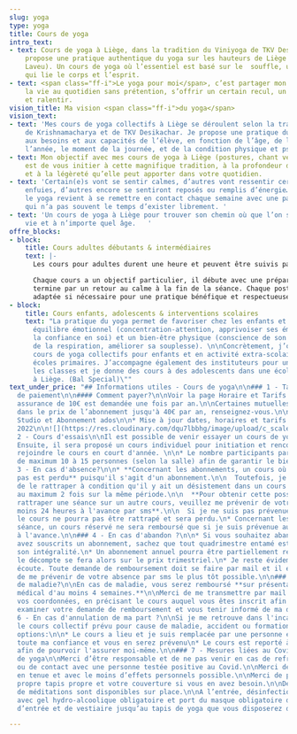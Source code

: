 ```yaml
---
slug: yoga
type: yoga
title: Cours de yoga
intro_text:
- text: Cours de yoga à Liège, dans la tradition du Viniyoga de TKV Desikachar. Je
    propose une pratique authentique du yoga sur les hauteurs de Liège (Cointe et
    Laveu). Un cours de yoga où l’essentiel est basé sur le  souffle, une respiration
    qui lie le corps et l’esprit.
- text: <span class="ff-i">Le yoga pour moi</span>, c’est partager mon regard sur
    la vie au quotidien sans prétention, s’offrir un certain recul, un peu de hauteur
    et ralentir.
vision_title: Ma vision <span class="ff-i">du yoga</span>
vision_text:
- text: 'Mes cours de yoga collectifs à Liège se déroulent selon la tradition de l’enseignement
    de Krishnamacharya et de TKV Desikachar. Je propose une pratique du yoga qui s’adapte
    aux besoins et aux capacités de l’élève, en fonction de l’âge, de la période de
    l’année, le moment de la journée, et de la condition physique et psychique. '
- text: Mon objectif avec mes cours de yoga à Liège (postures, chant védique et méditation)
    est de vous initier à cette magnifique tradition, à la profondeur de son apport
    et à la légèreté qu’elle peut apporter dans votre quotidien.
- text: 'Certain(e)s vont se sentir calmes, d’autres vont ressentir certaines émotions
    enfuies, d’autres encore se sentiront reposés ou remplis d’énergie… Pratiquer
    le yoga revient à se remettre en contact chaque semaine avec une partie de soi
    qui n’a pas souvent le temps d’exister librement. '
- text: 'Un cours de yoga à Liège pour trouver son chemin où que l’on soit dans la
    vie et à n’importe quel âge.   '
offre_blocks:
- block:
    title: Cours adultes débutants & intermédiaires
    text: |-
      Les cours pour adultes durent une heure et peuvent être suivis par toutes et tous. La pratique des postures, méditer et le chant védique permettent petit à petit un contact différent avec votre corps, votre esprit et votre respiration.

      Chaque cours a un objectif particulier, il débute avec une préparation et
      termine par un retour au calme à la fin de la séance. Chaque posture peut être
      adaptée si nécessaire pour une pratique bénéfique et respectueuse.
- block:
    title: Cours enfants, adolescents & interventions scolaires
    text: "La pratique du yoga permet de favoriser chez les enfants et adolescents\nleur
      équilibre émotionnel (concentration-attention, apprivoiser ses émotions,\naugmenter
      la confiance en soi) et un bien-être physique (conscience de son corps,\nimportance
      de la respiration, améliorer sa souplesse). \n\nConcrètement, j’organise des
      cours de yoga collectifs pour enfants et en activité extra-scolaire dans\ndeux
      écoles primaires. J’accompagne également des instituteurs pour une sensibilisation\ndans
      les classes et je donne des cours à des adolescents dans une école de danse\ncontemporaine
      à Liège. (Bal Special)\""
text_under_price: "## Informations utiles - Cours de yoga\n\n### 1 - Tarifs et Modalités
  de paiement\n\n#### Comment payer?\n\nVoir la page Horaire et Tarifs de ce site.\n\nUne
  assurance de 10€ est demandée une fois par an.\n\nCertaines mutuelles interviennent
  dans le prix de l’abonnement jusqu'à 40€ par an, renseignez-vous.\n\n#### Abonnement
  Studio et Abonnement ados\n\n* Mise à jour dates, horaires et tarifs en juillet
  2022\n\n![](https://res.cloudinary.com/dqu7lbbhg/image/upload/c_scale,dpr_auto,q_70,w_680,f_auto/v1582188783/AdobeStock_218109710_rnla4x.jpg)\n\n###
  2 - Cours d'essais\n\nIl est possible de venir essayer un cours de yoga en septembre.
  Ensuite, il sera proposé un cours individuel pour initiation et rencontre afin de
  rejoindre le cours en court d'année. \n\n* Le nombre participants par cours est
  de maximum 10 à 15 personnes (selon la salle) afin de garantir le bien-être de chacun.\n\n![](https://res.cloudinary.com/dqu7lbbhg/image/upload/c_scale,dpr_auto,q_70,w_680,f_auto/v1584627110/AdobeStock_251503715-min_rvmb3x.jpg)\n\n###
  3 - En cas d'absence?\n\n* **Concernant les abonnements, un cours où l'on ne vient
  pas est perdu** puisqu'il s'agit d'un abonnement.\n\n  Toutefois, je peux vous proposer
  de le rattraper à condition qu'il y ait un désistement dans un cours identique et
  au maximum 2 fois sur la même période.\n\n  **Pour obtenir cette possibilité de
  rattraper une séance sur un autre cours, veuillez me prévenir de votre absence au
  moins 24 heures à l'avance par sms**.\n\n  Si je ne suis pas prévenue de votre absence,
  le cours ne pourra pas être rattrapé et sera perdu.\n* Concernant les cours à la
  séance, un cours réservé ne sera remboursé que si je suis prévenue au maximum 48h
  à l'avance.\n\n### 4 - En cas d'abandon ?\n\n* Si vous souhaitez abandonner et vous
  avez souscrits un abonnement, sachez que tout quadrimestre entamé est à régler dans
  son intégralité.\n* Un abonnement annuel pourra être partiellement remboursé mais
  le décompte se fera alors sur le prix trimestriel.\n* Je reste évidemment à votre
  écoute. Toute demande de remboursement doit se faire par mail et il est impératif
  de me prévenir de votre absence par sms le plus tôt possible.\n\n### 5 - En cas
  de maladie?\n\nEn cas de maladie, vous serez remboursé **sur présentation d'un certificat
  médical d'au moins 4 semaines.**\n\nMerci de me transmettre par mail votre certificat,
  vos coordonnées, en précisant le cours auquel vous êtes inscrit afin que je puisse
  examiner votre demande de remboursement et vous tenir informé de ma décision.\n\n###
  6 - En cas d'annulation de ma part ?\n\nSi je me retrouve dans l'incapacité de donner
  le cours collectif prévu pour cause de maladie, accident ou formation, ... Deux
  options:\n\n* Le cours a lieu et je suis remplacée par une personne en qui j'accorde
  toute ma confiance et vous en serez prévenu\n* Le cours est reporté à une date ultérieure
  afin de pourvoir l'assurer moi-même.\n\n### 7 - Mesures liées au Covid des studios
  de yoga\n\nMerci d’être responsable et de ne pas venir en cas de refroidissement
  ou de contact avec une personne testée positive au Covid.\n\nMerci de venir déjà
  en tenue et avec le moins d’effets personnels possible.\n\nMerci de prendre votre
  propre tapis propre et votre couverture si vous en avez besoin.\n\nDes coussins
  de méditations sont disponibles sur place.\n\nA l’entrée, désinfection des mains
  avec gel hydro-alcoolique obligatoire et port du masque obligatoire dans l’espace
  d’entrée et de vestiaire jusqu’au tapis de yoga que vous disposerez dans la salle."

---
```

